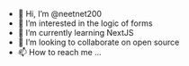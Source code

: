 - 👋 Hi, I’m @neetnet200
- 👀 I’m interested in the logic of forms
- 🌱 I’m currently learning NextJS
- 💞️ I’m looking to collaborate on open source
- 📫 How to reach me ...

<!---
neetnet200/neetnet200 is a ✨ special ✨ repository because its `README.md` (this file) appears on your GitHub profile.
You can click the Preview link to take a look at your changes.
--->

